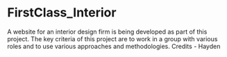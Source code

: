 # FirstClass_Interior
A website for an interior design firm is being developed as part of this project. The key criteria of this project are to work in a group with various roles and to use various approaches and methodologies. 
Credits - Hayden
